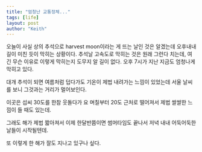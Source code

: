 ```yaml
---
title: "엄청난 교통정체..."
tags: [life]
layout: post
author: "Keith"
---
```


오늘이 사실 상의 추석으로 harvest moon이라는 게 뜨는 날인 것은 알겠는데 오후내내 길이 미친 듯이 막히는 상황이다. 추석날 고속도로 막히는 것은 원래 그런다 치는데, 여긴 무슨 이유로 이렇게 막히는지 도무지 알 길이 없다. 오후 7시가 지난 지금도 엄청나게 막히고 있다. 

대개 추석이 되면 여름처럼 덥다가도 기온이 제법 내려가는 느낌이 있었는데 서울 날씨를 보니 그것과는 거리가 멀어보인다.

이곳은 섭씨 30도를 한참 웃돌다가 요 며칠부터 20도 근처로 떨어져서 제법 쌀쌀한 느낌이 들 때도 있는데.

그래도 해가 제법 짧아져서 이제 한달반쯤이면 썸머타임도 끝나서 저녁 내내 어둑어둑한 날들이 시작될텐데.

또 이렇게 한 해가 잘도 지나고 있구나 싶다.
